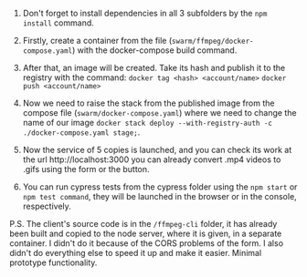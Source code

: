 1. Don't forget to install dependencies in all 3 subfolders by the `npm install` command.

2. Firstly, create a container from the file (`swarm/ffmpeg/docker-compose.yaml`) with the docker-compose build command.

3. After that, an image will be created. Take its hash and publish it to the registry with the command:
   `docker tag <hash> <account/name>`
   `docker push <account/name>`

4. Now we need to raise the stack from the published image from the compose file (`swarm/docker-compose.yaml`) where we need to change the name of our image `docker stack deploy --with-registry-auth -c ./docker-compose.yaml stage;`.

5. Now the service of 5 copies is launched, and you can check its work at the url http://localhost:3000 you can already convert .mp4 videos to .gifs using the form or the button.

6. You can run cypress tests from the cypress folder using the `npm start` or `npm test command`, they will be launched in the browser or in the console, respectively.

P.S.
The client's source code is in the `/ffmpeg-cli` folder, it has already been built and copied to the node server, where it is given, in a separate container.
I didn't do it because of the CORS problems of the form. I also didn't do everything else to speed it up and make it easier. Minimal prototype functionality.